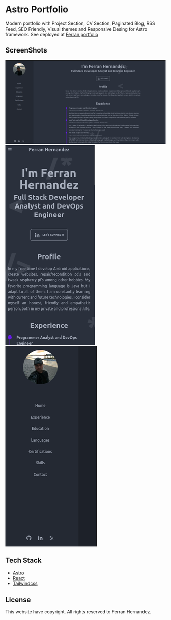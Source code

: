# Astro Portfolio

Modern portfolio with Project Section, CV Section, Paginated Blog, RSS Feed, SEO Friendly, Visual themes and Responsive Desing for Astro framework. See deployed at [Ferran portfolio](https://ferrranhpv3.vercel.app/)

## ScreenShots
![screenshotDesktop](/public/screenshotDesktop.png)
![screenshotMenuMobile](/public/screenshotMenuMobile.png)
![screenshotMobile](/public/screenshotMobile.png)

## Tech Stack

- [Astro](https://astro.build)
- [React](https://es.react.dev/)
- [Tailwindcss](https://tailwindcss.com/)

## License

This website have copyright. All rights reserved to Ferran Hernandez.